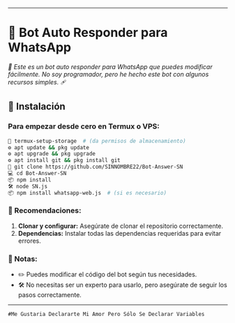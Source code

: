 
---

# **🌟 Bot Auto Responder para WhatsApp**  
*🤖 Este es un bot auto responder para WhatsApp que puedes modificar fácilmente. No soy programador, pero he hecho este bot con algunos recursos simples.* 🩹

## **🚀 Instalación**
### **Para empezar desde cero en Termux o VPS:**

```bash
📂 termux-setup-storage  # (da permisos de almacenamiento)
⚙️ apt update && pkg update
⚙️ apt upgrade && pkg upgrade
⚙️ apt install git && pkg install git
🐙 git clone https://github.com/SINNOMBRE22/Bot-Answer-SN
💻 cd Bot-Answer-SN
📦 npm install
🛠️ node SN.js
📦 npm install whatsapp-web.js  # (si es necesario)
```

### **📝 Recomendaciones:**
1. **Clonar y configurar:** Asegúrate de clonar el repositorio correctamente.
2. **Dependencias:** Instalar todas las dependencias requeridas para evitar errores.

### **📌 Notas:**
- ✏️ Puedes modificar el código del bot según tus necesidades.
- 🛠️ No necesitas ser un experto para usarlo, pero asegúrate de seguir los pasos correctamente.

---
```
#Me Gustaria Declararte Mi Amor Pero Sólo Se Declarar Variables 
